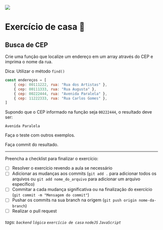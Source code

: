 ![](https://i.imgur.com/xG74tOh.png)

# Exercício de casa 🏡

## Busca de CEP

Crie uma função que localize um endereço em um array através do CEP e imprima o nome da rua.

Dica: Utilizar o método `find()`

```javascript
const endereços = [
    { cep: 00111222, rua: "Rua dos Artistas" },
    { cep: 00111333, rua: "Rua Augusta" },
    { cep: 00222444, rua: "Avenida Paralela" },
    { cep: 11222333, rua: "Rua Carlos Gomes" },
]
```

Supondo que o CEP informado na função seja `00222444`, o resultado deve ser:

```
Avenida Paralela
```

Faça o teste com outros exemplos.

Faça commit do resultado.

---

Preencha a checklist para finalizar o exercício:

-   [ ] Resolver o exercício revendo a aula se necessário
-   [ ] Adicionar as mudanças aos commits (`git add .` para adicionar todos os arquivos ou `git add nome_do_arquivo` para adicionar um arquivo específico)
-   [ ] Commitar a cada mudança significativa ou na finalização do exercício (`git commit -m "Mensagem do commit"`)
-   [ ] Pushar os commits na sua branch na origem (`git push origin nome-da-branch`)
-   [ ] Realizar o pull request

###### tags: `backend` `lógica` `exercício de casa` `nodeJS` `JavaScript`
